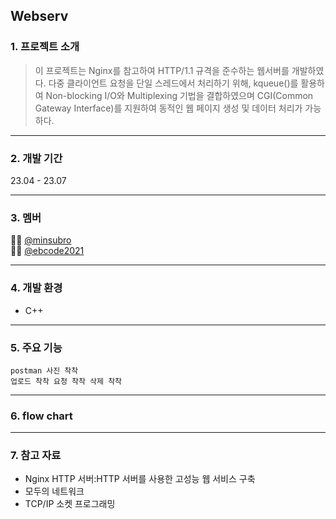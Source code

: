 ## Webserv

### 1. 프로젝트 소개
> 이 프로젝트는 Nginx를 참고하여 HTTP/1.1 규격을 준수하는 웹서버를 개발하였다.
다중 클라이언트 요청을 단일 스레드에서 처리하기 위해, kqueue()를 활용하여 Non-blocking I/O와 Multiplexing 기법을 결합하였으며 CGI(Common Gateway Interface)를 지원하여 동적인 웹 페이지 생성 및 데이터 처리가 가능하다.

---

### 2. 개발 기간
23.04 - 23.07

---
### 3. 멤버 
🧑‍💻 [@minsubro](https://github.com/minsubro) <br>
🧑‍💻 [@ebcode2021](https://github.com/ebcode2021)


---
### 4. 개발 환경
- C++

---
### 5. 주요 기능
	postman 사진 착착
	업로드 착착 요청 착착 삭제 착착

---
### 6. flow chart


---

### 7. 참고 자료
- Nginx HTTP 서버:HTTP 서버를 사용한 고성능 웹 서비스 구축
- 모두의 네트워크
- TCP/IP 소켓 프로그래밍